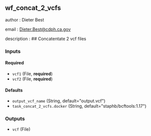 
## wf_concat_2_vcfs

author
: Dieter Best

email
: Dieter.Best@cdph.ca.gov

description
: ## Concatentate 2 vcf files

### Inputs

#### Required

  * `vcf1` (File, **required**)
  * `vcf2` (File, **required**)

#### Defaults

  * `output_vcf_name` (String, default="output.vcf")
  * `task_concat_2_vcfs.docker` (String, default="staphb/bcftools:1.17")

### Outputs

  * `vcf` (File)
